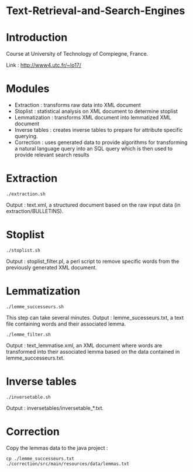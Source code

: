 # Text-Retrieval-and-Search-Engines

# Introduction

Course at University of Technology of Compiegne, France.

Link : http://www4.utc.fr/~lo17/

# Modules

- Extraction : transforms raw data into XML document
- Stoplist : statistical analysis on XML document to determine stoplist
- Lemmatization : transforms XML document into lemmatized XML document
- Inverse tables : creates inverse tables to prepare for attribute specific querying.
- Correction : uses generated data to provide algorithms for transforming a natural language query into an SQL query which is then used to provide relevant search results

# Extraction

	./extraction.sh

Output : text.xml, a structured document based on the raw input data (in extraction/BULLETINS).

# Stoplist

	./stoplist.sh

Output : stoplist\_filter.pl, a perl script to remove specific words from the previously generated XML document.

# Lemmatization

	./lemme_successeurs.sh

This step can take several minutes.
Output : lemme\_sucesseurs.txt, a text file containing words and their associated lemma.

	./lemme_filter.sh

Output : text\_lemmatise.xml, an XML document where words are transformed into their associated lemma based on the data contained in lemme_successeurs.txt.

# Inverse tables

	./inversetable.sh

Output : inversetables/inversetable_*.txt.

# Correction

Copy the lemmas data to the java project :

	cp ./lemme_successeurs.txt ./correction/src/main/resources/data/lemmas.txt


